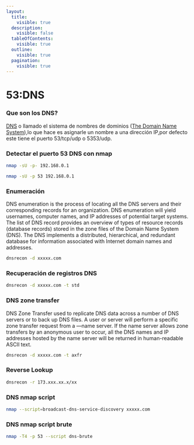 ```yaml
---
layout:
  title:
    visible: true
  description:
    visible: false
  tableOfContents:
    visible: true
  outline:
    visible: true
  pagination:
    visible: true
---
```


# 53:DNS

### Que son los DNS?

[DNS](../networks/dns.md) o llamado el sistema de nombres de dominios ([The Domain Name System](https://www.cloudflare.com/learning/dns/what-is-dns/)),lo que hace es asignarle un nombre a una dirección IP,por defecto este tiene el puerto 53/tcp/udp o 5353/udp.

### Detectar el puerto 53 DNS con nmap

```bash
nmap -sU -p- 192.168.0.1
```

```bash
nmap -sU -p 53 192.168.0.1
```

### Enumeración&#x20;

DNS enumeration is the process of locating all the DNS servers and their corresponding records for an organization. DNS enumeration will yield usernames, computer names, and IP addresses of potential target systems. The list of DNS record provides an overview of types of resource records (database records) stored in the zone files of the Domain Name System (DNS). The DNS implements a distributed, hierarchical, and redundant database for information associated with Internet domain names and addresses.

```bash
dnsrecon -d xxxxx.com
```

### Recuperación de registros DNS

```bash
dnsrecon -d xxxxx.com -t std
```

### DNS zone transfer

DNS Zone Transfer used to replicate DNS data across a number of DNS servers or to back up DNS files. A user or server will perform a specific zone transfer request from a ―name server. If the name server allows zone transfers by an anonymous user to occur, all the DNS names and IP addresses hosted by the name server will be returned in human-readable ASCII text.

```bash
dnsrecon -d xxxxx.com -t axfr
```

### Reverse Lookup

```bash
dnsrecon -r 173.xxx.xx.x/xx
```

### DNS nmap script

```bash
nmap --script=broadcast-dns-service-discovery xxxxx.com
```

### DNS nmap script brute&#x20;

```bash
nmap -T4 -p 53 --script dns-brute
```
